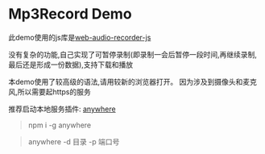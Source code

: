 # Mp3Record Demo

此demo使用的js库是[web-audio-recorder-js](https://github.com/higuma/web-audio-recorder-js)

没有复杂的功能,自己实现了可暂停录制(即录制一会后暂停一段时间,再继续录制,最后还是形成一份数据),支持下载和播放

本demo使用了较高级的语法,请用较新的浏览器打开。
因为涉及到摄像头和麦克风,所以需要起https的服务

推荐启动本地服务插件:
[anywhere](https://www.npmjs.com/package/anywhere)

> npm i -g anywhere

>anywhere -d 目录 -p 端口号
